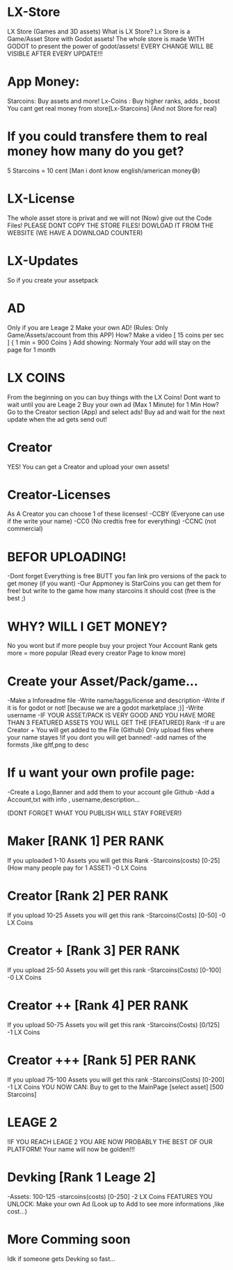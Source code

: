 # LX-Store
LX Store (Games and 3D assets)
What is LX Store? Lx Store is a Game/Asset Store with Godot assets! The whole store is made WITH GODOT to present the power of godot/assets!
EVERY CHANGE WILL BE VISIBLE AFTER EVERY UPDATE!!!

# App Money:
Starcoins: Buy assets and more!
Lx-Coins : Buy higher ranks, adds , boost
You cant get real money from store[Lx-Starcoins] (And not Store for real)

# If you could transfere them to real money how many do you get?
5 Starcoins = 10 cent [Man i dont know english/american money😅)

# LX-License
The whole asset store is privat and we will not (Now) give out the Code Files!
PLEASE DONT COPY THE STORE FILES! DOWLOAD IT FROM THE WEBSITE (WE HAVE A DOWNLOAD COUNTER)

# LX-Updates
So if you create your assetpack

# AD
Only if you are Leage 2
Make your own AD! (Rules: Only Game/Assets/account from this APP)
How? Make a video [ 15 coins per sec ] { 1 min = 900 Coins } 
Add showing: Normaly Your add will stay on the page for 1 month

# LX COINS
From the beginning on you can buy things with the LX Coins!
Dont want to wait until you are Leage 2
Buy your own ad (Max 1 Minute) for 1 Min
How?
Go to the Creator section (App) and select ads!
Buy ad and wait for the next update when the ad gets send out!






# Creator
YES! You can get a Creator and upload your own assets!

# Creator-Licenses
As A Creator you can choose 1 of these licenses!
-CCBY (Everyone can use if the write your name)
-CC0 (No credtis free for everything)
-CCNC (not commercial)

# BEFOR UPLOADING!
-Dont forget Everything is free BUTT you fan link pro versions of the pack to get money (if you want)
-Our Appmoney is StarCoins you can get them for free! but write to the game how many starcoins it should cost (free is the best ;)

# WHY? WILL I GET MONEY?
No you wont but if more people buy your project Your Account Rank gets more = more popular (Read every creator Page to know more)

# Create your Asset/Pack/game...
-Make a Inforeadme file
-Write name/taggs/license and description
-Write if it is for godot or not! [because we are a godot marketplace ;)]
-Write username
-IF YOUR ASSET/PACK IS VERY GOOD AND YOU HAVE MORE THAN 3 FEATURED ASSETS YOU WILL GET THE [FEATURED] Rank
-If u are Creator + You will get added to the File (Github) Only upload files where your name stayes !if you dont you will get banned!
-add names of the formsts ,like gltf,png to desc

# If u want your own profile page:
-Create a Logo,Banner and add them to your account gile Github
-Add a Account,txt with info , username,description...


(DONT FORGET WHAT YOU PUBLISH WILL STAY FOREVER!)


# Maker [RANK 1] PER RANK
If you uploaded 1-10 Assets you will get this Rank
-Starcoins(costs) [0-25] (How many people pay for 1 ASSET)
-0 LX Coins

# Creator [Rank 2] PER RANK
If you upload 10-25 Assets you will get this rank
-Starcoins(Costs) [0-50]
-0 LX Coins

# Creator + [Rank 3] PER RANK
If you upload 25-50 Assets you will get this rank
-Starcoins(Costs) [0-100]
-0 LX Coins

# Creator ++ [Rank 4] PER RANK
If you upload 50-75 Assets you will get this rank
-Starcoins(Costs) [0/125]
-1 LX Coins

# Creator +++ [Rank 5] PER RANK
If you upload 75-100 Assets you will get this rank
-Starcoins(Costs) [0-200]
-1 LX Coins
YOU NOW CAN:
Buy to get to the MainPage [select asset] [500 Starcoins]



# LEAGE 2
!IF YOU REACH LEAGE 2 YOU ARE NOW PROBABLY THE BEST OF OUR PLATFORM!
Your name will now be golden!!!

# Devking [Rank 1 Leage 2]
-Assets: 100-125
-starcoins(costs) [0-250]
-2 LX Coins
FEATURES YOU UNLOCK:
Make your own Ad (Look up to Add to see more informations ,like cost...)

# More Comming soon
Idk if someone gets Devking so fast...



